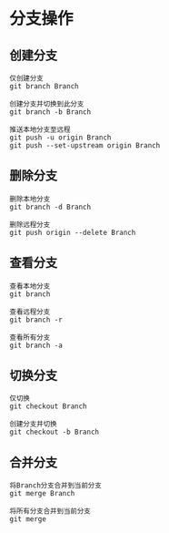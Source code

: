 # 分支操作

## 创建分支

    仅创建分支
    git branch Branch

    创建分支并切换到此分支
    git branch -b Branch

    推送本地分支至远程
    git push -u origin Branch
    git push --set-upstream origin Branch

## 删除分支

    删除本地分支
    git branch -d Branch

    删除远程分支
    git push origin --delete Branch

## 查看分支

    查看本地分支
    git branch

    查看远程分支
    git branch -r

    查看所有分支
    git branch -a

## 切换分支

    仅切换
    git checkout Branch

    创建分支并切换
    git checkout -b Branch

## 合并分支

    将Branch分支合并到当前分支
    git merge Branch

    将所有分支合并到当前分支
    git merge
